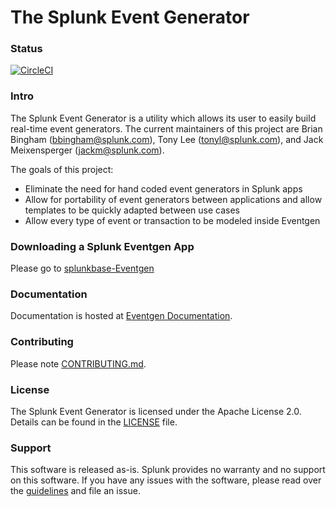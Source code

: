 # The Splunk Event Generator

### Status
[![CircleCI](https://circleci.com/gh/splunk/eventgen/tree/develop.svg?style=svg)](https://circleci.com/gh/splunk/eventgen/tree/develop)

### Intro

The Splunk Event Generator is a utility which allows its user to easily build real-time event generators.
The current maintainers of this project are Brian Bingham (bbingham@splunk.com), Tony Lee (tonyl@splunk.com), and Jack Meixensperger (jackm@splunk.com).

The goals of this project:

* Eliminate the need for hand coded event generators in Splunk apps
* Allow for portability of event generators between applications and allow templates to be quickly adapted between use cases
* Allow every type of event or transaction to be modeled inside Eventgen

### Downloading a Splunk Eventgen App

Please go to [splunkbase-Eventgen](https://splunkbase.splunk.com/app/1924/#/overview)

### Documentation

Documentation is hosted at [Eventgen Documentation](http://splunk.github.io/eventgen/).

### Contributing

Please note [CONTRIBUTING.md](CONTRIBUTING.md).

### License

The Splunk Event Generator is licensed under the Apache License 2.0. Details can be found in the [LICENSE](LICENSE) file.

### Support

This software is released as-is. Splunk provides no warranty and no support on this software.
If you have any issues with the software, please read over the [guidelines](http://splunk.github.io/eventgen/FILE_ISSUES.md) and file an issue.
